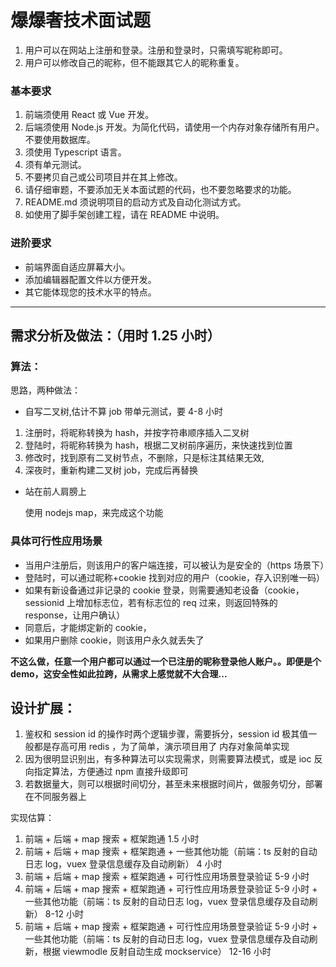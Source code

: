 # 爆爆奢技术面试题

1. 用户可以在网站上注册和登录。注册和登录时，只需填写昵称即可。
2. 用户可以修改自己的昵称，但不能跟其它人的昵称重复。

### 基本要求

1. 前端须使用 React 或 Vue 开发。
2. 后端须使用 Node.js 开发。为简化代码，请使用一个内存对象存储所有用户。不要使用数据库。
3. 须使用 Typescript 语言。
4. 须有单元测试。
5. 不要拷贝自己或公司项目并在其上修改。
6. 请仔细审题，不要添加无关本面试题的代码，也不要忽略要求的功能。
7. README.md 须说明项目的启动方式及自动化测试方式。
8. 如使用了脚手架创建工程，请在 README 中说明。

### 进阶要求

- 前端界面自适应屏幕大小。
- 添加编辑器配置文件以方便开发。
- 其它能体现您的技术水平的特点。

---

## 需求分析及做法：（用时 1.25 小时）

### 算法：

思路，两种做法：

- 自写二叉树,估计不算 job 带单元测试，要 4-8 小时

1. 注册时，将昵称转换为 hash，并按字符串顺序插入二叉树
1. 登陆时，将昵称转换为 hash，根据二叉树前序遍历，来快速找到位置
1. 修改时，找到原有二叉树节点，不删除，只是标注其结果无效,
1. 深夜时，重新构建二叉树 job，完成后再替换

- 站在前人肩膀上

  使用 nodejs map，来完成这个功能

### 具体可行性应用场景

- 当用户注册后，则该用户的客户端连接，可以被认为是安全的（https 场景下）
- 登陆时，可以通过昵称+cookie 找到对应的用户（cookie，存入识别唯一码）
- 如果有新设备通过非记录的 cookie 登录，则需要通知老设备（cookie，sessionid 上增加标志位，若有标志位的 req 过来，则返回特殊的 response，让用户确认）
- 同意后，才能绑定新的 cookie，
- 如果用户删除 cookie，则该用户永久就丢失了

**不这么做，任意一个用户都可以通过一个已注册的昵称登录他人账户。。即便是个 demo，这安全性如此拉跨，从需求上感觉就不大合理...**

## 设计扩展：

1. 鉴权和 session id 的操作时两个逻辑步骤，需要拆分，session id 极其值一般都是存高可用 redis ，为了简单，演示项目用了 内存对象简单实现
1. 因为很明显识别出，有多种算法可以实现需求，则需要算法模式，或是 ioc 反向指定算法，方便通过 npm 直接升级即可
1. 若数据量大，则可以根据时间切分，甚至未来根据时间片，做服务切分，部署在不同服务器上

实现估算：

1. 前端 + 后端 + map 搜索 + 框架跑通 1.5 小时
1. 前端 + 后端 + map 搜索 + 框架跑通 + 一些其他功能（前端：ts 反射的自动日志 log，vuex 登录信息缓存及自动刷新） 4 小时
1. 前端 + 后端 + map 搜索 + 框架跑通 + 可行性应用场景登录验证 5-9 小时
1. 前端 + 后端 + map 搜索 + 框架跑通 + 可行性应用场景登录验证 5-9 小时 + 一些其他功能（前端：ts 反射的自动日志 log，vuex 登录信息缓存及自动刷新） 8-12 小时
1. 前端 + 后端 + map 搜索 + 框架跑通 + 可行性应用场景登录验证 5-9 小时 + 一些其他功能（前端：ts 反射的自动日志 log，vuex 登录信息缓存及自动刷新，根据 viewmodle 反射自动生成 mockservice） 12-16 小时
